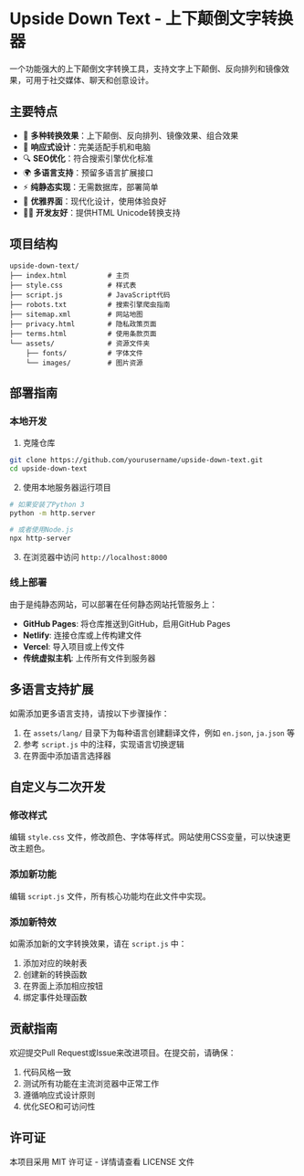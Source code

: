 # Upside Down Text - 上下颠倒文字转换器

一个功能强大的上下颠倒文字转换工具，支持文字上下颠倒、反向排列和镜像效果，可用于社交媒体、聊天和创意设计。

## 主要特点

- 💫 **多种转换效果**：上下颠倒、反向排列、镜像效果、组合效果
- 📱 **响应式设计**：完美适配手机和电脑
- 🔍 **SEO优化**：符合搜索引擎优化标准
- 🌍 **多语言支持**：预留多语言扩展接口
- ⚡ **纯静态实现**：无需数据库，部署简单
- 🎨 **优雅界面**：现代化设计，使用体验良好
- 👩‍💻 **开发友好**：提供HTML Unicode转换支持

## 项目结构

```
upside-down-text/
├── index.html          # 主页
├── style.css           # 样式表
├── script.js           # JavaScript代码
├── robots.txt          # 搜索引擎爬虫指南
├── sitemap.xml         # 网站地图
├── privacy.html        # 隐私政策页面
├── terms.html          # 使用条款页面
└── assets/             # 资源文件夹
    ├── fonts/          # 字体文件
    └── images/         # 图片资源
```

## 部署指南

### 本地开发

1. 克隆仓库
```bash
git clone https://github.com/yourusername/upside-down-text.git
cd upside-down-text
```

2. 使用本地服务器运行项目
```bash
# 如果安装了Python 3
python -m http.server

# 或者使用Node.js
npx http-server
```

3. 在浏览器中访问 `http://localhost:8000`

### 线上部署

由于是纯静态网站，可以部署在任何静态网站托管服务上：

- **GitHub Pages**: 将仓库推送到GitHub，启用GitHub Pages
- **Netlify**: 连接仓库或上传构建文件
- **Vercel**: 导入项目或上传文件
- **传统虚拟主机**: 上传所有文件到服务器

## 多语言支持扩展

如需添加更多语言支持，请按以下步骤操作：

1. 在 `assets/lang/` 目录下为每种语言创建翻译文件，例如 `en.json`, `ja.json` 等
2. 参考 `script.js` 中的注释，实现语言切换逻辑
3. 在界面中添加语言选择器

## 自定义与二次开发

### 修改样式
编辑 `style.css` 文件，修改颜色、字体等样式。网站使用CSS变量，可以快速更改主题色。

### 添加新功能
编辑 `script.js` 文件，所有核心功能均在此文件中实现。

### 添加新特效
如需添加新的文字转换效果，请在 `script.js` 中：

1. 添加对应的映射表
2. 创建新的转换函数
3. 在界面上添加相应按钮
4. 绑定事件处理函数

## 贡献指南

欢迎提交Pull Request或Issue来改进项目。在提交前，请确保：

1. 代码风格一致
2. 测试所有功能在主流浏览器中正常工作
3. 遵循响应式设计原则
4. 优化SEO和可访问性

## 许可证

本项目采用 MIT 许可证 - 详情请查看 LICENSE 文件 